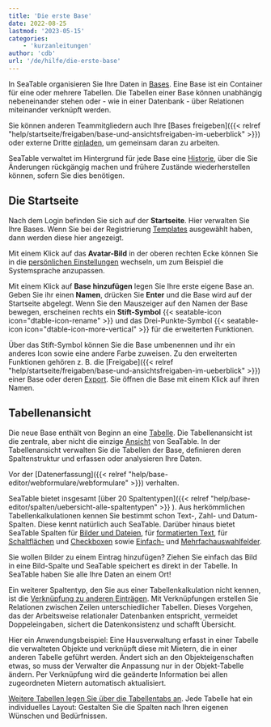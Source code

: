 ```yaml
---
title: 'Die erste Base'
date: 2022-08-25
lastmod: '2023-05-15'
categories:
    - 'kurzanleitungen'
author: 'cdb'
url: '/de/hilfe/die-erste-base'
---
```


In SeaTable organisieren Sie Ihre Daten in [Bases](https://seatable.io/docs/arbeiten-mit-bases/bases/). Eine Base ist ein Container für eine oder mehrere Tabellen. Die Tabellen einer Base können unabhängig nebeneinander stehen oder - wie in einer Datenbank - über Relationen miteinander verknüpft werden.

Sie können anderen Teammitgliedern auch Ihre [Bases freigeben]({{< relref "help/startseite/freigaben/base-und-ansichtsfreigaben-im-ueberblick" >}}) oder externe Dritte [einladen](https://seatable.io/docs/freigaben/unterschiede-zwischen-einladungs-links-und-externen-links/), um gemeinsam daran zu arbeiten.

SeaTable verwaltet im Hintergrund für jede Base eine [Historie](https://seatable.io/docs/historie-und-versionen/historie-und-logs/), über die Sie Änderungen rückgängig machen und frühere Zustände wiederherstellen können, sofern Sie dies benötigen.

## Die Startseite

Nach dem Login befinden Sie sich auf der **Startseite**. Hier verwalten Sie Ihre Bases. Wenn Sie bei der Registrierung [Templates](/docs/handbuch/templates/) ausgewählt haben, dann werden diese hier angezeigt.

Mit einem Klick auf das **Avatar-Bild** in der oberen rechten Ecke können Sie in die [persönlichen Einstellungen](https://seatable.io/docs/persoenliche-einstellungen/persoenliche-einstellungen/) wechseln, um zum Beispiel die Systemsprache anzupassen.

Mit einem Klick auf **Base hinzufügen** legen Sie Ihre erste eigene Base an. Geben Sie ihr einen **Namen**, drücken Sie **Enter** und die Base wird auf der Startseite abgelegt. Wenn Sie den Mauszeiger auf den Namen der Base bewegen, erscheinen rechts ein **Stift-Symbol** {{< seatable-icon icon="dtable-icon-rename" >}} und das Drei-Punkte-Symbol {{< seatable-icon icon="dtable-icon-more-vertical" >}} für die erweiterten Funktionen.

Über das Stift-Symbol können Sie die Base umbenennen und ihr ein anderes Icon sowie eine andere Farbe zuweisen. Zu den erweiterten Funktionen gehören z. B. die [Freigabe]({{< relref "help/startseite/freigaben/base-und-ansichtsfreigaben-im-ueberblick" >}}) einer Base oder deren [Export](https://seatable.io/docs/import-von-daten/datenimport-und-export/). Sie öffnen die Base mit einem Klick auf ihren Namen.

## Tabellenansicht

Die neue Base enthält von Beginn an eine [Tabelle](https://seatable.io/docs/seatable-nutzen/einfuehrung-in-die-arbeit-mit-bases-und-tabellen/). Die Tabellenansicht ist die zentrale, aber nicht die einzige [Ansicht](/docs/handbuch/datenmanagement/ansichten/) von SeaTable. In der Tabellenansicht verwalten Sie die Tabellen der Base, definieren deren Spaltenstruktur und erfassen oder analysieren Ihre Daten.

Vor der [Datenerfassung]({{< relref "help/base-editor/webformulare/webformulare" >}}) verhalten.

SeaTable bietet insgesamt [über 20 Spaltentypen]({{< relref "help/base-editor/spalten/uebersicht-alle-spaltentypen" >}}
). Aus herkömmlichen Tabellenkalkulationen kennen Sie bestimmt schon Text-, Zahl- und Datum-Spalten. Diese kennt natürlich auch SeaTable. Darüber hinaus bietet SeaTable Spalten für [Bilder und Dateien](https://seatable.io/docs/dateien-und-bilder/unterschiede-zwischen-bild-und-datei-spalte/), für [formatierten Text](https://seatable.io/docs/text-und-zahlen/die-spalten-text-und-formatierter-text/), für [Schaltflächen](https://seatable.io/docs/andere-spalten/die-schaltflaeche/) und [Checkboxen](https://seatable.io/docs/auswahlspalten/anlegen-einer-checkbox-spalte/) sowie [Einfach-](https://seatable.io/docs/auswahlspalten/anlegen-einer-einfachauswahl-spalte/) und [Mehrfachauswahlfelder](https://seatable.io/docs/auswahlspalten/die-mehrfachauswahl-spalte/).

Sie wollen Bilder zu einem Eintrag hinzufügen? Ziehen Sie einfach das Bild in eine Bild-Spalte und SeaTable speichert es direkt in der Tabelle. In SeaTable haben Sie alle Ihre Daten an einem Ort!

Ein weiterer Spaltentyp, den Sie aus einer Tabellenkalkulation nicht kennen, ist die [Verknüpfung zu anderen Einträgen](https://seatable.io/docs/verknuepfungen/wie-man-tabellen-in-seatable-miteinander-verknuepft/). Mit Verknüpfungen erstellen Sie Relationen zwischen Zeilen unterschiedlicher Tabellen. Dieses Vorgehen, das der Arbeitsweise relationaler Datenbanken entspricht, vermeidet Doppeleingaben, sichert die Datenkonsistenz und schafft Übersicht.

Hier ein Anwendungsbeispiel: Eine Hausverwaltung erfasst in einer Tabelle die verwalteten Objekte und verknüpft diese mit Mietern, die in einer anderen Tabelle geführt werden. Ändert sich an den Objekteigenschaften etwas, so muss der Verwalter die Anpassung nur in der Objekt-Tabelle ändern. Per Verknüpfung wird die geänderte Information bei allen zugeordneten Mietern automatisch aktualisiert.

[Weitere Tabellen legen Sie über die Tabellentabs an](https://seatable.io/docs/arbeiten-in-tabellen/eine-tabelle-in-einer-base-hinzufuegen/). Jede Tabelle hat ein individuelles Layout: Gestalten Sie die Spalten nach Ihren eigenen Wünschen und Bedürfnissen.
